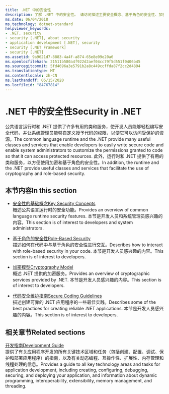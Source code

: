 ```yaml
---
title: .NET 中的安全性
description: 了解 .NET 中的安全性。 请访问描述主要安全概念、基于角色的安全性、加密模型和安全编码准则的链接。
ms.date: 06/04/2018
ms.technology: dotnet-standard
helpviewer_keywords:
- .NET, security
- security [.NET], about security
- application development [.NET], security
- security [.NET Framework]
- security [.NET]
ms.assetid: 9a9621d7-8883-4a4f-a874-65e8e09e20a6
ms.openlocfilehash: 21511b580a4f922d2aef04cc79f5d551f0406b45
ms.sourcegitcommit: 5fd4696a3e5791b2a8c449ccffda87f2cc2d4894
ms.translationtype: MT
ms.contentlocale: zh-CN
ms.lasthandoff: 06/15/2020
ms.locfileid: "84767814"
---
```

# <a name="security-in-net"></a><span data-ttu-id="05d86-104">.NET 中的安全性</span><span class="sxs-lookup"><span data-stu-id="05d86-104">Security in .NET</span></span>

<span data-ttu-id="05d86-105">公共语言运行时和 .NET 提供了许多有用的类和服务，使开发人员能够轻松编写安全代码，并让系统管理员能够自定义授予代码的权限，以便它可以访问受保护的资源。</span><span class="sxs-lookup"><span data-stu-id="05d86-105">The common language runtime and the .NET provide many useful classes and services that enable developers to easily write secure code and enable system administrators to customize the permissions granted to code so that it can access protected resources.</span></span> <span data-ttu-id="05d86-106">此外，运行时和 .NET 提供了有用的类和服务，以方便使用加密和基于角色的安全性。</span><span class="sxs-lookup"><span data-stu-id="05d86-106">In addition, the runtime and the .NET provide useful classes and services that facilitate the use of cryptography and role-based security.</span></span>

## <a name="in-this-section"></a><span data-ttu-id="05d86-107">本节内容</span><span class="sxs-lookup"><span data-stu-id="05d86-107">In this section</span></span>

- [<span data-ttu-id="05d86-108">安全性的基础概念</span><span class="sxs-lookup"><span data-stu-id="05d86-108">Key Security Concepts</span></span>](key-security-concepts.md)  
<span data-ttu-id="05d86-109">概述公共语言运行时的安全功能。</span><span class="sxs-lookup"><span data-stu-id="05d86-109">Provides an overview of common language runtime security features.</span></span> <span data-ttu-id="05d86-110">本节是开发人员和系统管理员感兴趣的内容。</span><span class="sxs-lookup"><span data-stu-id="05d86-110">This section is of interest to developers and system administrators.</span></span>

- [<span data-ttu-id="05d86-111">基于角色的安全性</span><span class="sxs-lookup"><span data-stu-id="05d86-111">Role-Based Security</span></span>](role-based-security.md)  
<span data-ttu-id="05d86-112">描述如何在代码中与基于角色的安全性进行交互。</span><span class="sxs-lookup"><span data-stu-id="05d86-112">Describes how to interact with role-based security in your code.</span></span> <span data-ttu-id="05d86-113">本节是开发人员感兴趣的内容。</span><span class="sxs-lookup"><span data-stu-id="05d86-113">This section is of interest to developers.</span></span>

- [<span data-ttu-id="05d86-114">加密模型</span><span class="sxs-lookup"><span data-stu-id="05d86-114">Cryptography Model</span></span>](cryptography-model.md)  
<span data-ttu-id="05d86-115">概述 .NET 提供的加密服务。</span><span class="sxs-lookup"><span data-stu-id="05d86-115">Provides an overview of cryptographic services provided by .NET.</span></span> <span data-ttu-id="05d86-116">本节是开发人员感兴趣的内容。</span><span class="sxs-lookup"><span data-stu-id="05d86-116">This section is of interest to developers.</span></span>

- [<span data-ttu-id="05d86-117">代码安全维护指南</span><span class="sxs-lookup"><span data-stu-id="05d86-117">Secure Coding Guidelines</span></span>](secure-coding-guidelines.md)  
<span data-ttu-id="05d86-118">描述创建可靠的 .NET 应用程序的一些最佳实践。</span><span class="sxs-lookup"><span data-stu-id="05d86-118">Describes some of the best practices for creating reliable .NET applications.</span></span> <span data-ttu-id="05d86-119">本节是开发人员感兴趣的内容。</span><span class="sxs-lookup"><span data-stu-id="05d86-119">This section is of interest to developers.</span></span>

## <a name="related-sections"></a><span data-ttu-id="05d86-120">相关章节</span><span class="sxs-lookup"><span data-stu-id="05d86-120">Related sections</span></span>

[<span data-ttu-id="05d86-121">开发指南</span><span class="sxs-lookup"><span data-stu-id="05d86-121">Development Guide</span></span>](../../framework/development-guide.md)  
<span data-ttu-id="05d86-122">提供了有关应用程序开发的所有关键技术区域和任务（包括创建、配置、调试、保护和部署应用程序）的指南，以及有关动态编程、互操作性、扩展性、内存管理和线程处理的信息。</span><span class="sxs-lookup"><span data-stu-id="05d86-122">Provides a guide to all key technology areas and tasks for application development, including creating, configuring, debugging, securing, and deploying your application, and information about dynamic programming, interoperability, extensibility, memory management, and threading.</span></span>

